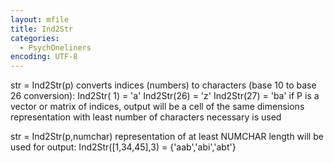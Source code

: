 ```yaml
---
layout: mfile
title: Ind2Str
categories:
  - PsychOneliners
encoding: UTF-8
---
```


str = Ind2Str(p)
converts indices (numbers) to characters (base 10 to base 26 conversion):
Ind2Str( 1) = 'a'
Ind2Str(26) = 'z'
Ind2Str(27) = 'ba'
if P is a vector or matrix of indices, output will be a cell of the
same dimensions
representation with least number of characters necessary is used

str = Ind2Str(p,numchar)
representation of at least NUMCHAR length will be used for output:
Ind2Str([1,34,45],3) = {'aab','abi','abt'}